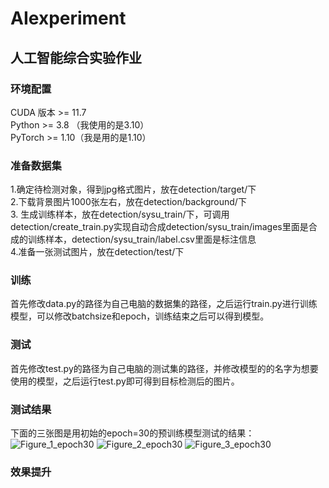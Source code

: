# AIexperiment
## 人工智能综合实验作业
### 环境配置  

CUDA 版本 >= 11.7  
Python >= 3.8 （我使用的是3.10）  
PyTorch >= 1.10（我是用的是1.10）  

### 准备数据集
1.确定待检测对象，得到jpg格式图片，放在detection/target/下  
2.下载背景图片1000张左右，放在detection/background/下  
3. 生成训练样本，放在detection/sysu_train/下，可调用detection/create_train.py实现自动合成detection/sysu_train/images里面是合成的训练样本，detection/sysu_train/label.csv里面是标注信息  
4.准备一张测试图片，放在detection/test/下  

### 训练
首先修改data.py的路径为自己电脑的数据集的路径，之后运行train.py进行训练模型，可以修改batchsize和epoch，训练结束之后可以得到模型。  
### 测试
首先修改test.py的路径为自己电脑的测试集的路径，并修改模型的的名字为想要使用的模型，之后运行test.py即可得到目标检测后的图片。  

### 测试结果
下面的三张图是用初始的epoch=30的预训练模型测试的结果：
![Figure_1_epoch30](https://user-images.githubusercontent.com/117092266/199030825-b9305f57-def7-40c9-b576-23dca9e369bb.png)
![Figure_2_epoch30](https://user-images.githubusercontent.com/117092266/199030852-7306e876-b435-49e9-b8e9-4dd61314f969.png)
![Figure_3_epoch30](https://user-images.githubusercontent.com/117092266/199030878-daac98cb-7fb5-4ec3-b942-b4e460253b58.png)

### 效果提升
